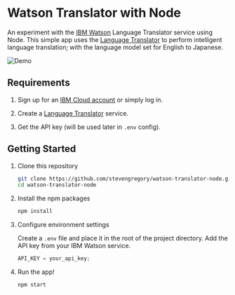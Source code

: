 # Watson Translator with Node

An experiment with the [IBM Watson](https://www.ibm.com/watson) Language Translator service using Node. This simple app uses the [Language Translator](https://www.ibm.com/watson/services/language-translator) to perform intelligent language translation; with the language model set for English to Japanese.

![Demo](https://i.imgur.com/n3Drccp.png)

## Requirements

1. Sign up for an [IBM Cloud account](https://dataplatform.cloud.ibm.com/registration/stepone) or simply log in.

1. Create a [Language Translator](https://console.bluemix.net/catalog/services/language-translator) service.

1. Get the API key (will be used later in `.env` config).

## Getting Started

1. Clone this repository

   ```bash
   git clone https://github.com/stevengregory/watson-translator-node.git
   cd watson-translator-node
   ```

1. Install the npm packages

   ```bash
   npm install
   ```

1. Configure environment settings

   Create a `.env` file and place it in the root of the project directory. Add the API key from your IBM Watson service.

   ```javascript
   API_KEY = your_api_key;
   ```

1. Run the app!

   ```bash
   npm start
   ```
